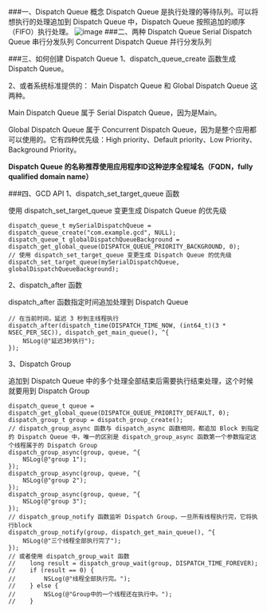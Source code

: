 ###一、Dispatch Queue 概念
Dispatch Queue 是执行处理的等待队列。可以将想执行的处理追加到 Dispatch Queue 中，Dispatch Queue 按照追加的顺序（FIFO）执行处理。
![image](http://)
###二、两种 Dispatch Queue 
Serial Dispatch Queue 串行分发队列
Concurrent Dispatch Queue 并行分发队列

###三、如何创建 Dispatch Queue
1、dispatch_queue_create 函数生成 Dispatch Queue。

2、或者系统标准提供的：
Main Dispatch Queue 和 Global Dispatch Queue 这两种。

Main Dispatch Queue 属于 Serial Dispatch Queue，因为是Main。

Global Dispatch Queue 属于 Concurrent Dispatch Queue，因为是整个应用都可以使用的。它有四种优先级：High priority、Default priority、Low Priority、Background Priority。

**Dispatch Queue 的名称推荐使用应用程序ID这种逆序全程域名（FQDN，fully qualified domain name）**

###四、GCD API
1、dispatch_set_target_queue 函数

使用 dispatch_set_target_queue 变更生成 Dispatch Queue 的优先级

    dispatch_queue_t mySerialDispatchQueue = dispatch_queue_create("com.example.gcd", NULL);
    dispatch_queue_t globalDispatchQueueBackground = dispatch_get_global_queue(DISPATCH_QUEUE_PRIORITY_BACKGROUND, 0);
    // 使用 dispatch_set_target_queue 变更生成 Dispatch Queue 的优先级
    dispatch_set_target_queue(mySerialDispatchQueue, globalDispatchQueueBackground);

2、dispatch_after 函数

dispatch_after 函数指定时间追加处理到 Dispatch Queue

    // 在当前时间，延迟 3 秒到主线程执行
    dispatch_after(dispatch_time(DISPATCH_TIME_NOW, (int64_t)(3 * NSEC_PER_SEC)), dispatch_get_main_queue(), ^{
        NSLog(@"延迟3秒执行");
    });
3、Dispatch Group 

追加到 Dispatch Queue 中的多个处理全部结束后需要执行结束处理，这个时候就要用到 Dispatch Group

    dispatch_queue_t queue = dispatch_get_global_queue(DISPATCH_QUEUE_PRIORITY_DEFAULT, 0);
    dispatch_group_t group = dispatch_group_create();
    // dispatch_group_async 函数与 dispatch_async 函数相同，都追加 Block 到指定的 Dispatch Queue 中，唯一的区别是 dispatch_group_async 函数第一个参数指定这个线程属于的 Dispatch Group
    dispatch_group_async(group, queue, ^{
        NSLog(@"group 1");
    });
    dispatch_group_async(group, queue, ^{
        NSLog(@"group 2");
    });
    dispatch_group_async(group, queue, ^{
        NSLog(@"group 3");
    });
    // dispatch_group_notify 函数监听 Dispatch Group，一旦所有线程执行完，它将执行block
    dispatch_group_notify(group, dispatch_get_main_queue(), ^{
        NSLog(@"三个线程全部执行完了");
    });
    // 或者使用 dispatch_group_wait 函数
	//    long result = dispatch_group_wait(group, DISPATCH_TIME_FOREVER);
	//    if (result == 0) {
	//        NSLog(@"线程全部执行完。");
	//    } else {
	//        NSLog(@"Group中的一个线程还在执行中。");
	//    }


